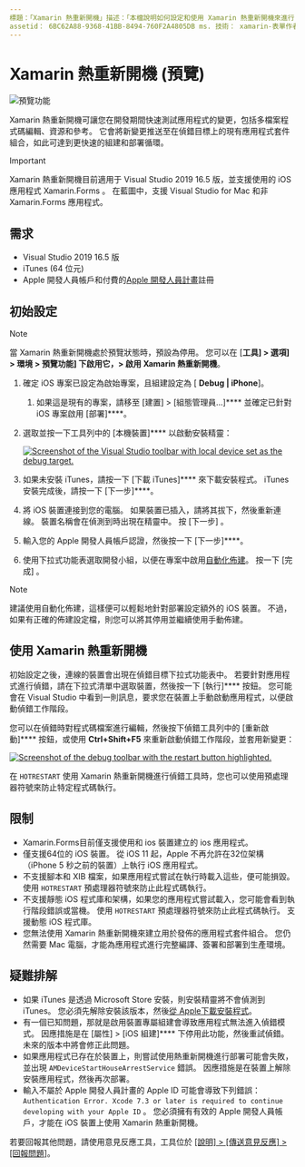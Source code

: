 ```yaml
---
標題：「Xamarin 熱重新開機」描述：「本檔說明如何設定和使用 Xamarin 熱重新開機來進行 iOS 應用程式的偵錯工具。」
assetid： 6BC62A88-9368-41BB-8494-760F2A4805DB ms. 技術： xamarin-表單作者： maddyleger1 ms. author： maleger ms. 日期：03/16/2020 否-loc： [ Xamarin.Forms ， Xamarin.Essentials ]
---
```


# <a name="xamarin-hot-restart-preview"></a>Xamarin 熱重新開機 (預覽)

![預覽功能](~/media/shared/preview.png)

Xamarin 熱重新開機可讓您在開發期間快速測試應用程式的變更，包括多檔案程式碼編輯、資源和參考。 它會將新變更推送至在偵錯目標上的現有應用程式套件組合，如此可達到更快速的組建和部署循環。

> [!IMPORTANT]
> Xamarin 熱重新開機目前適用于 Visual Studio 2019 16.5 版，並支援使用的 iOS 應用程式 Xamarin.Forms 。 在藍圖中，支援 Visual Studio for Mac 和非 Xamarin.Forms 應用程式。

## <a name="requirements"></a>需求

- Visual Studio 2019 16.5 版
- iTunes (64 位元)
- Apple 開發人員帳戶和付費的[Apple 開發人員計畫](https://developer.apple.com/programs)註冊


## <a name="initial-setup"></a>初始設定

> [!NOTE]
> 當 Xamarin 熱重新開機處於預覽狀態時，預設為停用。 您可以在 [**工具] > 選項] > 環境 > 預覽功能] 下啟用它，> 啟用 Xamarin 熱重新開機**。

1. 確定 iOS 專案已設定為啟始專案，且組建設定為 [ **Debug | iPhone**]。

   1. 如果這是現有的專案，請移至 [建置] > [組態管理員...]**** 並確定已針對 iOS 專案啟用 [部署]****。

2. 選取並按一下工具列中的 [本機裝置]**** 以啟動安裝精靈：

    [![](hot-restart-images/toolbar.png "Screenshot of the Visual Studio toolbar with local device set as the debug target.")](hot-restart-images/toolbar.png)

3. 如果未安裝 iTunes，請按一下 [下載 iTunes]**** 來下載安裝程式。 iTunes 安裝完成後，請按一下 [下一步]****。

4. 將 iOS 裝置連接到您的電腦。 如果裝置已插入，請將其拔下，然後重新連線。 裝置名稱會在偵測到時出現在精靈中。 按 [下一步] 。

5. 輸入您的 Apple 開發人員帳戶認證，然後按一下 [下一步]****。

6. 使用下拉式功能表選取開發小組，以便在專案中啟用[自動化佈建](~/ios/get-started/installation/device-provisioning/automatic-provisioning.md)。 按一下 [完成] 。

> [!NOTE]
> 建議使用自動化佈建，這樣便可以輕鬆地針對部署設定額外的 iOS 裝置。 不過，如果有正確的佈建設定檔，則您可以將其停用並繼續使用手動佈建。

## <a name="use-xamarin-hot-restart"></a>使用 Xamarin 熱重新開機
初始設定之後，連線的裝置會出現在偵錯目標下拉式功能表中。 若要針對應用程式進行偵錯，請在下拉式清單中選取裝置，然後按一下 [執行]**** 按鈕。 您可能會在 Visual Studio 中看到一則訊息，要求您在裝置上手動啟動應用程式，以便啟動偵錯工作階段。

您可以在偵錯時對程式碼檔案進行編輯，然後按下偵錯工具列中的 [重新啟動]**** 按鈕，或使用 **Ctrl+Shift+F5** 來重新啟動偵錯工作階段，並套用新變更：

[![](hot-restart-images/restart.png "Screenshot of the debug toolbar with the restart button highlighted.")](hot-restart-images/toolbar.png)

在 `HOTRESTART` 使用 Xamarin 熱重新開機進行偵錯工具時，您也可以使用預處理器符號來防止特定程式碼執行。

## <a name="limitations"></a>限制

- Xamarin.Forms目前僅支援使用和 ios 裝置建立的 ios 應用程式。
- 僅支援64位的 iOS 裝置。 從 iOS 11 起，Apple 不再允許在32位架構（iPhone 5 秒之前的裝置）上執行 iOS 應用程式。
- 不支援腳本和 XIB 檔案，如果應用程式嘗試在執行時載入這些，便可能損毀。 使用 `HOTRESTART` 預處理器符號來防止此程式碼執行。
- 不支援靜態 iOS 程式庫和架構，如果您的應用程式嘗試載入，您可能會看到執行階段錯誤或當機。 使用 `HOTRESTART` 預處理器符號來防止此程式碼執行。 支援動態 iOS 程式庫。
- 您無法使用 Xamarin 熱重新開機來建立用於發佈的應用程式套件組合。 您仍然需要 Mac 電腦，才能為應用程式進行完整編譯、簽署和部署到生產環境。

## <a name="troubleshoot"></a>疑難排解

- 如果 iTunes 是透過 Microsoft Store 安裝，則安裝精靈將不會偵測到 iTunes。 您必須先解除安裝該版本，然後[從 Apple下載安裝程式](https://go.microsoft.com/fwlink/?linkid=2101014)。
- 有一個已知問題，那就是啟用裝置專屬組建會導致應用程式無法進入偵錯模式。 因應措施是在 [屬性] > [iOS 組建]**** 下停用此功能，然後重試偵錯。 未來的版本中將會修正此問題。
- 如果應用程式已存在於裝置上，則嘗試使用熱重新開機進行部署可能會失敗，並出現 `AMDeviceStartHouseArrestService` 錯誤。 因應措施是在裝置上解除安裝應用程式，然後再次部署。
- 輸入不屬於 Apple 開發人員計畫的 Apple ID 可能會導致下列錯誤： `Authentication Error. Xcode 7.3 or later is required to continue developing with your Apple ID` 。 您必須擁有有效的 Apple 開發人員帳戶，才能在 iOS 裝置上使用 Xamarin 熱重新開機。 

若要回報其他問題，請使用意見反應工具，工具位於 [[說明] > [傳送意見反應] > [回報問題]](/visualstudio/ide/feedback-options?view=vs-2019#report-a-problem)。
